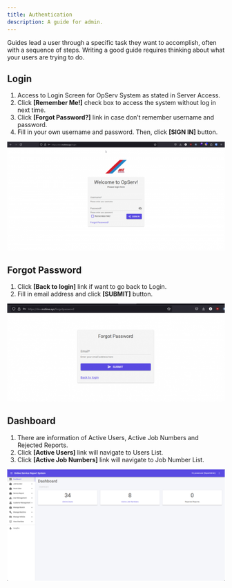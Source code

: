 ```yaml
---
title: Authentication
description: A guide for admin.
---
```


Guides lead a user through a specific task they want to accomplish, often with a sequence of steps.
Writing a good guide requires thinking about what your users are trying to do.

## Login

1. Access to Login Screen for OpServ System as stated in Server Access.
2. Click **[Remember Me!]** check box to access the system without log in next time.
3. Click **[Forgot Password?]** link in case don’t remember username and password.
4. Fill in your own username and password. Then, click **[SIGN IN]** button.

![OpServ Login Screen](../../../assets/admin/auth/opserv-admin-login.png)

## Forgot Password

1. Click **[Back to login]** link if want to go back to Login.
2. Fill in email address and click **[SUBMIT]** button.

![OpServ Forgot Password Screen](../../../assets/admin/auth/opserv-admin-forgot-pw.png)

## Dashboard

1. There are information of Active Users, Active Job Numbers and Rejected Reports.
2. Click **[Active Users]** link will navigate to Users List.
3. Click **[Active Job Numbers]** link will navigate to Job Number List.

![OpServ Dashboard Screen](../../../assets/admin/auth/opserv-admin-dashboard.png)